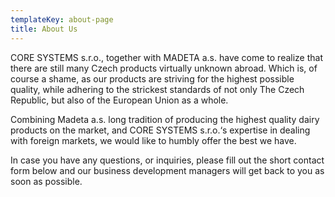 ```yaml
---
templateKey: about-page
title: About Us
---
```


CORE SYSTEMS s.r.o., together with MADETA a.s. have come to realize that there are still many Czech products virtually unknown abroad. Which is, of course a shame, as our products are striving for the highest possible quality, while adhering to the strickest standards of not only The Czech Republic, but also of the European Union as a whole.

Combining Madeta a.s. long tradition of producing the highest quality dairy products on the market, and CORE SYSTEMS s.r.o.‘s expertise in dealing with foreign markets, we would like to humbly offer the best we have.

In case you have any questions, or inquiries, please fill out the short contact form below and our business development managers will get back to you as soon as possible.
